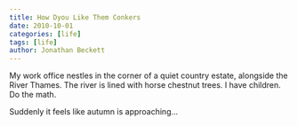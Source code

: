```yaml
---
title: How Dyou Like Them Conkers 
date: 2010-10-01
categories: [life]
tags: [life]
author: Jonathan Beckett
---
```


My work office nestles in the corner of a quiet country estate, alongside the River Thames. The river is lined with horse chestnut trees. I have children. Do the math.

Suddenly it feels like autumn is approaching...